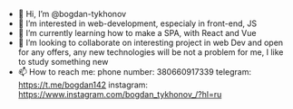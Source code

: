 - 👋 Hi, I’m @bogdan-tykhonov
- 👀 I’m interested in web-development, especialy in front-end, JS
- 🌱 I’m currently learning how to make a SPA, with React and Vue
- 💞️ I’m looking to collaborate on interesting project in web Dev and open for any offers, any new technologies will be not a problem for me, I like to study something new
- 📫 How to reach me: 
phone number: 380660917339
telegram: https://t.me/bogdan142
instagram: https://www.instagram.com/bogdan_tykhonov_/?hl=ru


